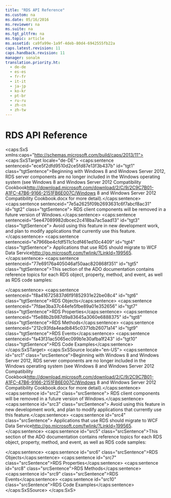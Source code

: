 ```yaml
---
title: "RDS API Reference"
ms.custom: na
ms.date: 05/16/2016
ms.reviewer: na
ms.suite: na
ms.tgt_pltfrm: na
ms.topic: article
ms.assetid: ca9fa99e-1a9f-4deb-80d4-6942555fb22a
caps.latest.revision: 11
caps.handback.revision: 11
manager: sonalm
translation.priority.ht: 
  - de-de
  - es-es
  - fr-fr
  - it-it
  - ja-jp
  - ko-kr
  - pt-br
  - ru-ru
  - zh-cn
  - zh-tw
---
```

# RDS API Reference
<?xml version="1.0" encoding="utf-8"?>
<caps:SxS xmlns:caps="http://schemas.microsoft.com/build/caps/2013/11">
  <caps:SxSTarget locale="de-DE">
    <developerOrientationDocument xsi:schemaLocation="http://ddue.schemas.microsoft.com/authoring/2003/5 http://dduestorage.blob.core.windows.net/ddueschema/developer.xsd" xmlns="http://ddue.schemas.microsoft.com/authoring/2003/5" xmlns:xlink="http://www.w3.org/1999/xlink" xmlns:xsi="http://www.w3.org/2001/XMLSchema-instance">
      <introduction>
        <alert class="important">
          <para>
            <caps:sentence sentenceid="ece5f2dfd9510d2ce5fd87e13f3b437b" id="tgt1" class="tgtSentence">Beginning with Windows 8 and Windows Server 2012, RDS server components are no longer included in the Windows operating system (see Windows 8 and <externalLink><linkText>Windows Server 2012 Compatibility Cookbook</linkText><linkUri>http://download.microsoft.com/download/2/C/9/2C9C7B01-A1FC-47B6-9166-2151FB6E007C/Windows 8 and Windows Server 2012 Compatibility Cookbook.docx</linkUri></externalLink> for more detail).</caps:sentence>
            <caps:sentence sentenceid="7e5a2625f09b2693631c6f7abcf8ac31" id="tgt2" class="tgtSentence"> RDS client components will be removed in a future version of Windows.</caps:sentence>
            <caps:sentence sentenceid="5ee47089982dbcec2c418ba7ac5aad13" id="tgt3" class="tgtSentence"> Avoid using this feature in new development work, and plan to modify applications that currently use this feature.</caps:sentence>
            <caps:sentence sentenceid="e7966be4cfdf511c1cdf461ed10c4409" id="tgt4" class="tgtSentence"> Applications that use RDS should migrate to <externalLink><linkText>WCF Data Service</linkText><linkUri>http://go.microsoft.com/fwlink/?LinkId=199565</linkUri></externalLink>.</caps:sentence>
          </para>
        </alert>
        <para>
          <caps:sentence sentenceid="77e69176a405046af50aac820868f351" id="tgt5" class="tgtSentence">This section of the ADO documentation contains reference topics for each RDS object, property, method, and event, as well as RDS code samples:

</caps:sentence>
        </para>
        <list class="bullet">
          <listItem>
            <para>
              <legacyLink xlink:href="f2ac8b3b-f968-41c4-a504-7aee3538b7c7">
                <caps:sentence sentenceid="f8a416725837d6f91852931e22be08c4" id="tgt6" class="tgtSentence">RDS Objects</caps:sentence>
              </legacyLink>
            </para>
          </listItem>
          <listItem>
            <para>
              <legacyLink xlink:href="e4e04cbd-21fc-44a1-9f21-49aa68746934">
                <caps:sentence sentenceid="7fdae3ba37c44efe5fbe89a01e352656" id="tgt7" class="tgtSentence">RDS Properties</caps:sentence>
              </legacyLink>
            </para>
          </listItem>
          <listItem>
            <para>
              <legacyLink xlink:href="c2c6af1a-3c44-4c9d-ad33-b381552c71af">
                <caps:sentence sentenceid="f5e88b2b987d9a83645a3060e6888375" id="tgt8" class="tgtSentence">RDS Methods</caps:sentence>
              </legacyLink>
            </para>
          </listItem>
          <listItem>
            <para>
              <legacyLink xlink:href="e03739e0-8169-46d6-9956-556b644a7645">
                <caps:sentence sentenceid="212c93fda4eadb845c0371db26071a14" id="tgt9" class="tgtSentence">RDS Events</caps:sentence>
              </legacyLink>
            </para>
          </listItem>
          <listItem>
            <para>
              <legacyLink xlink:href="59030e99-de9c-4506-a450-67dfcb6f7c00">
                <caps:sentence sentenceid="fa43f31ac5065ec099b1e30afba1f243" id="tgt10" class="tgtSentence">RDS Code Examples</caps:sentence>
              </legacyLink>
            </para>
          </listItem>
        </list>
      </introduction>
      <relatedTopics></relatedTopics>
    </developerOrientationDocument>
  </caps:SxSTarget>
  <caps:SxSSource locale="en-US">
    <developerOrientationDocument xsi:schemaLocation="http://ddue.schemas.microsoft.com/authoring/2003/5 http://dduestorage.blob.core.windows.net/ddueschema/developer.xsd" xmlns="http://ddue.schemas.microsoft.com/authoring/2003/5" xmlns:xlink="http://www.w3.org/1999/xlink" xmlns:xsi="http://www.w3.org/2001/XMLSchema-instance">
      <introduction>
        <alert class="important">
          <para>
            <caps:sentence id="src1" class="srcSentence">Beginning with Windows 8 and Windows Server 2012, RDS server components are no longer included in the Windows operating system (see Windows 8 and <externalLink><linkText>Windows Server 2012 Compatibility Cookbook</linkText><linkUri>http://download.microsoft.com/download/2/C/9/2C9C7B01-A1FC-47B6-9166-2151FB6E007C/Windows 8 and Windows Server 2012 Compatibility Cookbook.docx</linkUri></externalLink> for more detail).</caps:sentence>
            <caps:sentence id="src2" class="srcSentence"> RDS client components will be removed in a future version of Windows.</caps:sentence>
            <caps:sentence id="src3" class="srcSentence"> Avoid using this feature in new development work, and plan to modify applications that currently use this feature.</caps:sentence>
            <caps:sentence id="src4" class="srcSentence"> Applications that use RDS should migrate to <externalLink><linkText>WCF Data Service</linkText><linkUri>http://go.microsoft.com/fwlink/?LinkId=199565</linkUri></externalLink>.</caps:sentence>
          </para>
        </alert>
        <para>
          <caps:sentence id="src5" class="srcSentence">This section of the ADO documentation contains reference topics for each RDS object, property, method, and event, as well as RDS code samples:

</caps:sentence>
        </para>
        <list class="bullet">
          <listItem>
            <para>
              <legacyLink xlink:href="f2ac8b3b-f968-41c4-a504-7aee3538b7c7">
                <caps:sentence id="src6" class="srcSentence">RDS Objects</caps:sentence>
              </legacyLink>
            </para>
          </listItem>
          <listItem>
            <para>
              <legacyLink xlink:href="e4e04cbd-21fc-44a1-9f21-49aa68746934">
                <caps:sentence id="src7" class="srcSentence">RDS Properties</caps:sentence>
              </legacyLink>
            </para>
          </listItem>
          <listItem>
            <para>
              <legacyLink xlink:href="c2c6af1a-3c44-4c9d-ad33-b381552c71af">
                <caps:sentence id="src8" class="srcSentence">RDS Methods</caps:sentence>
              </legacyLink>
            </para>
          </listItem>
          <listItem>
            <para>
              <legacyLink xlink:href="e03739e0-8169-46d6-9956-556b644a7645">
                <caps:sentence id="src9" class="srcSentence">RDS Events</caps:sentence>
              </legacyLink>
            </para>
          </listItem>
          <listItem>
            <para>
              <legacyLink xlink:href="59030e99-de9c-4506-a450-67dfcb6f7c00">
                <caps:sentence id="src10" class="srcSentence">RDS Code Examples</caps:sentence>
              </legacyLink>
            </para>
          </listItem>
        </list>
      </introduction>
      <relatedTopics></relatedTopics>
    </developerOrientationDocument>
  </caps:SxSSource>
</caps:SxS>